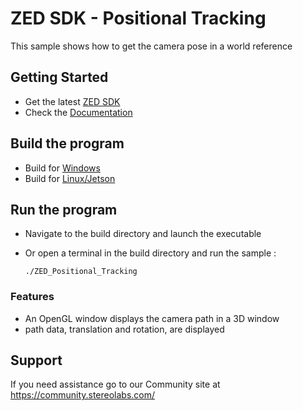 # ZED SDK - Positional Tracking

This sample shows how to get the camera pose in a world reference

## Getting Started
 - Get the latest [ZED SDK](https://www.stereolabs.com/developers/release/)
 - Check the [Documentation](https://www.stereolabs.com/docs/)

## Build the program
 - Build for [Windows](https://www.stereolabs.com/docs/app-development/cpp/windows/)
 - Build for [Linux/Jetson](https://www.stereolabs.com/docs/app-development/cpp/linux/)
 
## Run the program
- Navigate to the build directory and launch the executable
- Or open a terminal in the build directory and run the sample :

      ./ZED_Positional_Tracking

### Features
 - An OpenGL window displays the camera path in a 3D window
 - path data, translation and rotation, are displayed

## Support
If you need assistance go to our Community site at https://community.stereolabs.com/